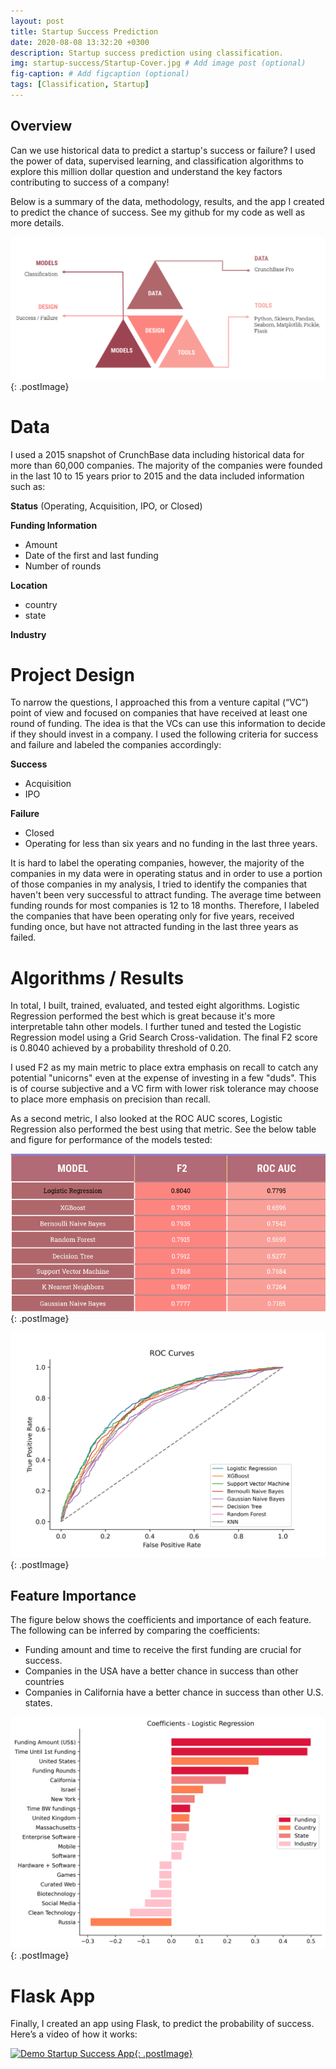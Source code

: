 ```yaml
---
layout: post
title: Startup Success Prediction
date: 2020-08-08 13:32:20 +0300
description: Startup success prediction using classification.
img: startup-success/Startup-Cover.jpg # Add image post (optional)
fig-caption: # Add figcaption (optional)
tags: [Classification, Startup]
---
```

## Overview
Can we use historical data to predict a startup's success or failure? I used the power of data, supervised learning, and classification algorithms to explore this million dollar question and understand the key factors contributing to success of a company! 

Below is a summary of the data, methodology, results, and the app I created to predict the chance of success. See my github for my code as well as more details.

![Overview](../assets/img/startup-success/Startup-Overview.jpg){: .postImage}

# Data

I used a 2015 snapshot of CrunchBase data including historical data for more than 60,000 companies.
The majority of the companies were founded in the last 10 to 15 years prior to 2015 and the data included 
information such as:

**Status** (Operating, Acquisition, IPO, or Closed)

**Funding Information** 
- Amount
- Date of the first and last funding
- Number of rounds

**Location** 
- country 
- state

**Industry**

# Project Design

To narrow the questions, I approached this from a venture capital (“VC”) point of view and focused on companies that have received at least one round of funding. The idea is that the VCs can use this information to decide if they should invest in a company. I used the following criteria for success and failure and labeled the companies accordingly:

**Success**

- Acquisition
- IPO

**Failure**
- Closed
- Operating for less than six years and no funding in the last three years.

It is hard to label the operating companies, however, the majority of the companies in my data were in operating status and in order to use a portion of those companies in my analysis, I tried to identify the companies that haven't been very successful to attract funding. The average time between funding rounds for most companies is 12 to 18 months. Therefore, I labeled the companies that have been operating only for five years, received funding once, but have not attracted funding in the last three years as failed. 

# Algorithms / Results

In total, I built, trained, evaluated, and tested eight algorithms. Logistic Regression performed the best which is great because it's more interpretable tahn other models. I further tuned and tested the Logistic Regression model using a Grid Search Cross-validation. The final F2 score is 0.8040 achieved by a probability threshold of 0.20.

I used F2 as my main metric to place extra emphasis on recall to catch any potential "unicorns" even at the expense of investing in a few "duds". This is of course subjective and a VC firm with lower risk tolerance may choose to place more emphasis on precision than recall. 

As a second metric, I also looked at the ROC AUC scores, Logistic Regression also performed the best using that metric. See the below table and figure for performance of the models tested:

![Model Comparsion](../assets/img/startup-success/Startup-Models.jpg){: .postImage}

![ROC Curves](../assets/img/startup-success/Startup-ROC%20Curves.jpg){: .postImage}

## Feature Importance

The figure below shows the coefficients and importance of each feature. The following can be inferred by comparing the coefficients:

- Funding amount and time to receive the first funding are crucial for success.
- Companies in the USA have a better chance in success than other countries
- Companies in California have a better chance in success than other U.S. states.

![Feature Importance](../assets/img/startup-success/Startup-Feature%20Importance.jpg){: .postImage}

# Flask App 

Finally, I created an app using Flask, to predict the probability of success. Here’s a video of how it works:

[![Demo Startup Success App](https://j.gifs.com/r84WNK.gif){: .postImage}](https://www.youtube.com/watch?v=OIZRC9J9Voc)